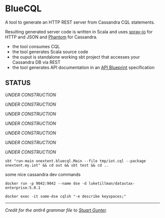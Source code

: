 # BlueCQL

A tool to generate an HTTP REST server from Cassandra CQL statements.

Resulting generated server code is written in Scala and uses [spray-io](http://spray.io/) for HTTP and JSON and [Phantom](https://github.com/outworkers/phantom) for Cassandra.

  * the tool consumes CQL
  * the tool generates Scala source code
  * the ouput is standalone working sbt project that accesses your Cassandra DB via REST
  * the tool generates API documentation in an [API Blueprint](https://apiblueprint.org/) specification

## STATUS

*UNDER CONSTRUCTION*

*UNDER CONSTRUCTION*

*UNDER CONSTRUCTION*

*UNDER CONSTRUCTION*

*UNDER CONSTRUCTION*

*UNDER CONSTRUCTION*

*UNDER CONSTRUCTION*

```
sbt "run-main onextent.bluecql.Main --file tmp/iot.cql --package onextent.my.iot" && cd out && sbt test && cd ..
```

some nice cassandra dev commands
```
docker run -p 9042:9042 --name dse -d luketillman/datastax-enterprise:5.0.1
```
```
docker exec -it some-dse cqlsh "-e describe keyspaces;"
```
--------------

*Credit for the antlr4 grammar file to [Stuart Gunter](https://github.com/stuartgunter/cql-grammar).*


